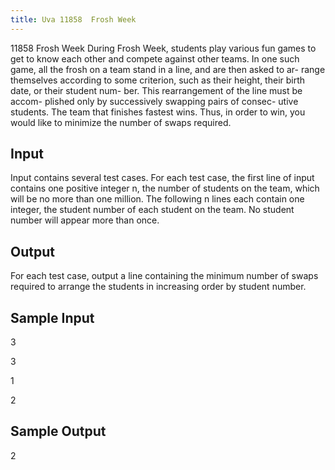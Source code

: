 ```yaml
---
title: Uva 11858  Frosh Week
---
```


11858 Frosh Week
During Frosh Week, students play various fun games
to get to know each other and compete against
other teams. In one such game, all the frosh on
a team stand in a line, and are then asked to ar-
range themselves according to some criterion, such as
their height, their birth date, or their student num-
ber. This rearrangement of the line must be accom-
plished only by successively swapping pairs of consec-
utive students. The team that finishes fastest wins.
Thus, in order to win, you would like to minimize the
number of swaps required.

## Input
Input contains several test cases. For each test case,
the first line of input contains one positive integer
n, the number of students on the team, which will
be no more than one million. The following n lines
each contain one integer, the student number of each
student on the team. No student number will appear
more than once.

## Output
For each test case, output a line containing the minimum number of swaps required to arrange the
students in increasing order by student number.

## Sample Input
<p>3</p><p>3</p><p>1</p><p>2</p><p></p>

## Sample Output
<p>2</p>